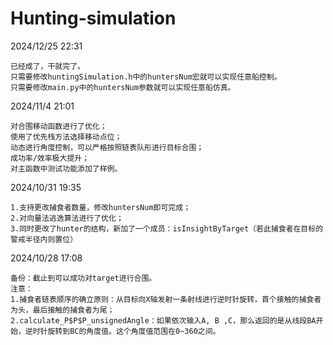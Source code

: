 # Hunting-simulation
2024/12/25 22:31

    已经成了，干就完了。
    只需要修改huntingSimulation.h中的huntersNum宏就可以实现任意船控制。
    只需要修改main.py中的huntersNum参数就可以实现任意船仿真。

2024/11/4 21:01

    对合围移动函数进行了优化；
    使用了优先栈方法选择移动点位；
    动态进行角度控制，可以严格按照链表队形进行目标合围；
    成功率/效率极大提升；
    对主函数中测试功能添加了样例。

2024/10/31 19:35

    1.支持更改捕食者数量，修改huntersNum即可完成；
    2.对向量法逃逸算法进行了优化；
    3.同时更改了hunter的结构，新加了一个成员：isInsightByTarget（若此捕食者在目标的警戒半径内则置位）

2024/10/28 17:08

    备份：截止到可以成功对target进行合围。
    注意：
    1.捕食者链表顺序的确立原则：从目标向X轴发射一条射线进行逆时针旋转，首个接触的捕食者为头，最后接触的捕食者为尾；
    2.calculate_P$P$P_unsignedAngle：如果依次输入A, B ,C，那么返回的是从线段BA开始，逆时针旋转到BC的角度值。这个角度值范围在0~360之间。
